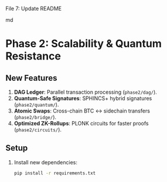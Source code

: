 File 7: Update README


md
# Phase 2: Scalability & Quantum Resistance

  ## New Features
  1. **DAG Ledger**: Parallel transaction processing (`phase2/dag/`).
  2. **Quantum-Safe Signatures**: SPHINCS+ hybrid signatures (`phase2/quantum/`).
  3. **Atomic Swaps**: Cross-chain BTC ↔ sidechain transfers (`phase2/bridge/`).
  4. **Optimized ZK-Rollups**: PLONK circuits for faster proofs (`phase2/circuits/`).

  ## Setup
  1. Install new dependencies:
     ```bash
     pip install -r requirements.txt
